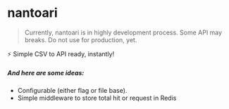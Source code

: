 # nantoari
> Currently, nantoari is in highly development process. Some API may breaks. Do not use for production, yet.

:zap: Simple CSV to API ready, instantly!

<p align="center">
  <script src="https://asciinema.org/a/226316.js" id="asciicast-226316" async></script>
</p>

##### And here are some ideas:
- Configurable (either flag or file base).
- Simple middleware to store total hit or request in Redis